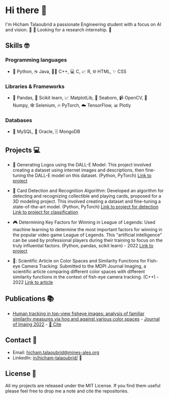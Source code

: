 # Hi there 👋

I'm Hicham Talaoubrid a passionate Engineering student with a focus on AI and vision. :robot: 👀
Looking for a research internship. :briefcase:

## Skills :nerd_face:
### Programming languages
- :snake: Python, :coffee: Java, :guardsman: C++, :computer: C, :chart_with_upwards_trend: R, :globe_with_meridians: HTML, :sparkles: CSS

### Libraries & Frameworks
- :panda_face: Pandas, :microscope: Scikit learn, :chart_with_upwards_trend: MatplotLib, :ocean: Seaborn, :video_camera: OpenCV, :rocket: Numpy, :spider_web: Selenium, :fire: PyTorch, :cloud: TensorFlow, :bar_chart: Plotly

### Databases
- :floppy_disk: MySQL, :file_folder: Oracle, :file_cabinet: MongoDB


## Projects :computer:

- :art: Generating Logos using the DALL-E Model: This project involved creating a dataset using internet images and descriptions, then fine-tuning the DALL-E model on this dataset. (Python, PyTorch)
[Link to project](https://github.com/HichTala/diffusion-model-for-logo-generation)

- :card_index: Card Detection and Recognition Algorithm: Developed an algorithm for detecting and recognizing collectible and playing cards, proposed for a 3D modeling project. This involved creating a dataset and fine-tuning a state-of-the-art model. (Python, PyTorch)
[Link to project for detection](https://github.com/HichTala/mmdetection_yugioh)
[Link to project for classification](https://github.com/HichTala/yugioh-card-classification)

- :video_game: Determining Key Factors for Winning in League of Legends: Used machine learning to determine the most important factors for winning in the popular video game League of Legends. This "artificial intelligence" can be used by professional players during their training to focus on the truly influential factors. (Python, pandas, scikit learn) - 2022
[Link to project](https://github.com/HichTala/LeagueOfLegends_ML_Project)

- 🧠: Scientific Article on Color Spaces and Similarity Functions for Fish-eye Camera Tracking: Submitted to the MDPI Journal Imaging, a scientific article comparing different color spaces with different similarity functions in the context of fish-eye camera tracking. (C++) - 2022
[Link to article](https://hal.mines-ales.fr/hal-03653718/document)

## Publications :books:
- [Human tracking in top-view fisheye images: analysis of familiar similarity measures via hog and against various color spaces](https://hal.mines-ales.fr/hal-03653718/document) - [Journal of Imaing 2022](https://www.mdpi.com/journal/jimaging) - [🔗 Cite](https://scholar.googleusercontent.com/scholar.bib?q=info:PSmkQmmJkXYJ:scholar.google.com/&output=citation&scisdr=CgVUqVZXEKuAlnsplNE:AAGBfm0AAAAAY-UvjNGIYTSbdh0NoOXBA6udksHVhEhP&scisig=AAGBfm0AAAAAY-UvjFvKeEU8gAeq6gXTJU9GvW1aDI_F&scisf=4&ct=citation&cd=-1&hl=fr)

## Contact :email:

- Email: hicham.talaoubrid@mines-ales.org
- LinkedIn: [in/hicham-talaoubrid/](https://www.linkedin.com/in/hicham-talaoubrid/) :necktie:

## License :scroll:

All my projects are released under the MIT License. If you find them useful please feel free to drop me a note and cite the repositories.

